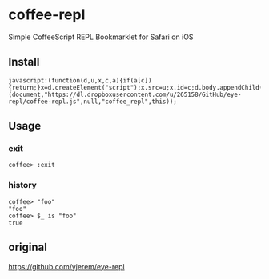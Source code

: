 # coffee-repl

Simple CoffeeScript REPL Bookmarklet for Safari on iOS


## Install

    javascript:(function(d,u,x,c,a){if(a[c]){return;}x=d.createElement("script");x.src=u;x.id=c;d.body.appendChild(x);}(document,"https://dl.dropboxusercontent.com/u/265158/GitHub/eye-repl/coffee-repl.js",null,"coffee_repl",this));

## Usage

### exit

    coffee> :exit

### history

    coffee> "foo"
    "foo"
    coffee> $_ is "foo"
    true



## original

https://github.com/yjerem/eye-repl